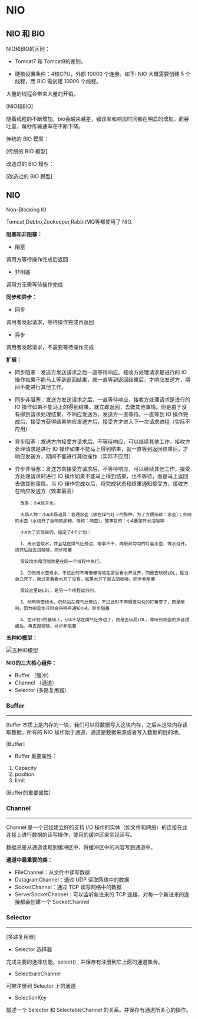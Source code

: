 # NIO

## NIO 和 BIO

NIO和BIO的区别：

- Tomcat7 和 Tomcat8的差别。

- 硬核设置条件：4核CPU，外部 10000 个连接。如下: NIO 大概需要创建 5 个线程，而 BIO 需创建 10000 个线程。

大量的线程会带来大量的开销。


[NIO和BIO]

随着线程的不断增加，bio会越来越差，错误率和响应时间都在明显的增加。而吞吐量，每秒传输速率在不断下降。

传统的 BIO 模型：

[传统的 BIO 模型]

改造过的 BIO 模型：

[改造过的 BIO 模型]

## NIO

Non-Blocking IO

Tomcat,Dubbo,Zookeeper,RabbitMQ等都使用了 NIO.

**阻塞和非阻塞：**

- 阻塞

调用方等待操作完成后返回

- 非阻塞

调用方无需等待操作完成

**同步和异步：**

- 同步

调用者发起请求，等待操作完成再返回

- 异步

调用者发起请求，不需要等待操作完成

**扩展：**

- 同步阻塞：发送方发送请求之后一直等待响应。接收方处理请求是进行的 IO 操作如果不能马上等到返回结果，就一直等到返回结果后，才响应发送方，期间不能进行其他工作。

- 同步非阻塞：发送方发送请求之后，一直等待响应，接收方处理请求是进行的 IO 操作如果不能马上的得到结果，就立即返回，去做其他事情。但是由于没有得到请求处理结果，不响应发送方，发送方一直等待。一直等到 IO 操作完成后，接受方获得结果响应发送方后，接受方才进入下一次请求进程（实际不应用）

- 异步阻塞：发送方向接受方请求后，不等待响应，可以继续其他工作，接收方处理请求是进行 IO 操作如果不能马上得到结果，就一直等到返回结果后，才响应发送方，期间不能进行其他操作（实际不应用）

- 异步非阻塞：发送方向接受方请求后，不等待响应，可以继续其他工作，接受方处理请求时进行 IO 操作如果不能马上得到结果，也不等待，而是马上返回去做其他事情。当 IO 操作完成以后，将完成状态和结果通知接受方，接收方在响应发送方（效率最高）


		故事：小A烧开水。
		
		出场人物：小A出场道具：普通水壶（放在煤气灶上的那种，为了方便简称：水壶）；会响的水壶（水烧开了会响的那种，简称：响壶）。故事目的：小A要拿开水泡咖啡
		
		小A为了实现目的，指定了4个计划：
		
		1、用水壶烧水，并且站在煤气灶旁边，啥事不干，两眼直勾勾的盯着水壶，等水烧开。烧开后就去泡咖啡。同步阻塞
		
		假设烧水和泡咖啡是在同一个线程中执行。
		
		2、仍然用水壶煮水，不过此时不再傻傻得站在那里看水开没开，而是去玩局LOL，每当自己死了，就过来看看水开了没有。如果水开了就去泡咖啡。同步非阻塞
		
		假设这里玩LOL，是另一个线程运行的。
		
		3、动用响壶烧水，仍然站在煤气灶旁边，不过此时不两眼直勾勾的盯着壶了，而是听响，因为响壶水开时会用响声通知小A。异步阻塞
		
		4、在计划3的基础上，小A不站在煤气灶旁边了，而是去玩局LOL，等听到响壶的声音提醒后，再去跑咖啡。异步非阻塞
**五种IO模型：**

![五种IO模型](https://i.imgur.com/T1LFkEb.png)

**NIO的三大核心组件：**

- Buffer （缓冲）
- Channel （通道）
- Selector (多路复用器)
### Buffer
---
Buffer 本质上是内存的一块，我们可以将数据写入这块内存，之后从这块内存读取数据。所有的 NIO 操作始于通道，通道是数据来源或者写入数据的目的地。

[Buffer]

- Buffer 重要属性：

1. Capacity
2. position
3. limit

[Buffer的重要属性]

### Channel
---
Channel 是一个已经建立好的支持 I/O 操作的实体（如文件和网络）的连接在此连接上进行数据的读写操作，使用的缓冲区来实现读写。

数据总是从通道读取到缓冲区中，将缓冲区中的内容写到通道中。

**通道中最重要的类：**

- FileChannel：从文件中读写数据
- DatagramChannel：通过 UDP 读取网络中的数据
- SocketChannel：通过 TCP 读写网络中的数据
- ServerSocketChannel：可以监听新进来的 TCP 连接，对每一个新进来的连接都会创建一个 SocketChannel

### Selector
---

[多路复用器]

- Selector 选择器

完成主要的选择功能。select() , 并保存有注册到它上面的通道集合。

- SelectbaleChannel

可被注册到 Selector 上的通道

- SelectionKey

描述一个 Selector 和 SelectableChannel 的关系。并保存有通道所关心的操作。